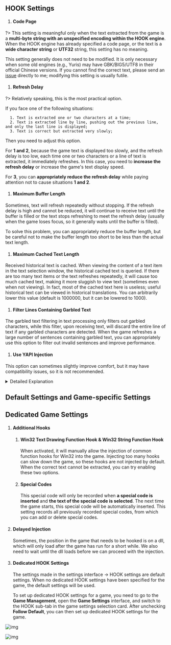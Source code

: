 ## HOOK Settings

1. ####  Code Page

  ?> This setting is meaningful only when the text extracted from the game is a **multi-byte string with an unspecified encoding within the HOOK engine**. When the HOOK engine has already specified a code page, or the text is a **wide character string** or **UTF32** string, this setting has no meaning.

  This setting generally does not need to be modified. It is only necessary when some old engines (e.g., Yuris) may have GBK/BIG5/UTF8 in their official Chinese versions. If you cannot find the correct text, please send an [issue](https://lunatranslator.org/Resource/game_support) directly to me; modifying this setting is usually futile.

1. ####  Refresh Delay

  ?> Relatively speaking, this is the most practical option.

  If you face one of the following situations:

      1. Text is extracted one or two characters at a time;
      2. Text is extracted line by line, pushing out the previous line, and only the last line is displayed;
      3. Text is correct but extracted very slowly;

  Then you need to adjust this option.

  For **1 and 2**, because the game text is displayed too slowly, and the refresh delay is too low, each time one or two characters or a line of text is extracted, it immediately refreshes. In this case, you need to **increase the refresh delay** or increase the game's text display speed.

  For **3**, you can **appropriately reduce the refresh delay** while paying attention not to cause situations **1 and 2**.

1. ####  Maximum Buffer Length

  Sometimes, text will refresh repeatedly without stopping. If the refresh delay is high and cannot be reduced, it will continue to receive text until the buffer is filled or the text stops refreshing to meet the refresh delay (usually when the game loses focus, so it generally waits until the buffer is filled).

  To solve this problem, you can appropriately reduce the buffer length, but be careful not to make the buffer length too short to be less than the actual text length.

1. ####  Maximum Cached Text Length

  Received historical text is cached. When viewing the content of a text item in the text selection window, the historical cached text is queried. If there are too many text items or the text refreshes repeatedly, it will cause too much cached text, making it more sluggish to view text (sometimes even when not viewing). In fact, most of the cached text here is useless; useful historical text can be viewed in historical translations. You can arbitrarily lower this value (default is 1000000, but it can be lowered to 1000).

1. ####  Filter Lines Containing Garbled Text

  The garbled text filtering in text processing only filters out garbled characters, while this filter, upon receiving text, will discard the entire line of text if any garbled characters are detected. When the game refreshes a large number of sentences containing garbled text, you can appropriately use this option to filter out invalid sentences and improve performance.

1. ####  Use YAPI Injection

  This option can sometimes slightly improve comfort, but it may have compatibility issues, so it is not recommended.

  <details>
    <summary>Detailed Explanation</summary>
  When injecting a DLL into a game, the process injecting the DLL and the process being injected usually need to have the same bitness.

  To solve this problem, Luna generally uses shareddllproxy32 and shareddllproxy64 to inject DLLs into games of different bitness.

  However, when this proxy process runs, it may be intercepted by antivirus software for a while, causing stuttering or failure to run and needing to run again. In this case, you can use YAPI to directly use the main process of Luna for DLL injection.

  In YAPI, if the game process and the Luna process have the same bitness, it will inject normally; if the bitness is different, it will use a special shellcode to achieve injection. This is also one reason why LunaHost32.dll is more likely to be detected by antivirus software.

  Using YAPI injection is relatively smoother. However, it may be incompatible on ARM tablets.

  When Luna runs with low privileges and the game runs with administrator privileges, this option will be ineffective, and it will fall back to the original mode and request permissions for injection.
  </details>

## Default Settings and Game-specific Settings
## Dedicated Game Settings

1. #### Additional Hooks
    1. #### Win32 Text Drawing Function Hook & Win32 String Function Hook
        When activated, it will manually allow the injection of common function hooks for Win32 into the game.
        Injecting too many hooks can slow down the game, so these hooks are not injected by default.
        When the correct text cannot be extracted, you can try enabling these two options.
    1. #### Special Codes
        This special code will only be recorded when **a special code is inserted** and **the text of the special code is selected**. The next time the game starts, this special code will be automatically inserted. This setting records all previously recorded special codes, from which you can add or delete special codes.

1. #### Delayed Injection
    Sometimes, the position in the game that needs to be hooked is on a dll, which will only load after the game has run for a short while. We also need to wait until the dll loads before we can proceed with the injection.

1. #### Dedicated HOOK Settings
    The settings made in the settings interface -> HOOK settings are default settings. When no dedicated HOOK settings have been specified for the game, the default settings will be used.
    
    To set up dedicated HOOK settings for a game, you need to go to the **Game Management**, open the **Game Settings** interface, and switch to the HOOK sub-tab in the game settings selection card. After unchecking **Follow Default**, you can then set up dedicated HOOK settings for the game.

![img](https://image.lunatranslator.org/zh/gamesettings/1.jpg)

![img](https://image.lunatranslator.org/zh/gamesettings/2.png)